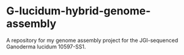 # G-lucidum-hybrid-genome-assembly
A repository for my genome assembly project for the JGI-sequenced Ganoderma lucidum 10597-SS1.

